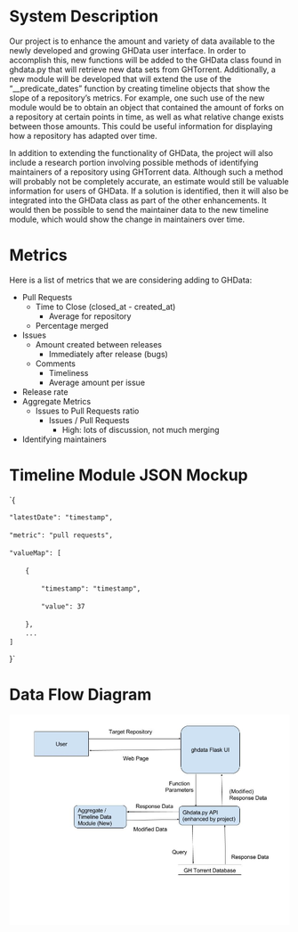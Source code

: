 # System Description
Our project is to enhance the amount and variety of data available to the newly developed and growing GHData user interface.
In order to accomplish this, new functions will be added to the GHData class found in ghdata.py that will retrieve new data sets from GHTorrent.
Additionally, a new module will be developed that will extend the use of the “__predicate_dates” function by creating timeline objects that show the slope of a repository’s metrics.
For example, one such use of the new module would be to obtain an object that contained the amount of forks on a repository at certain points in time, as well as what relative change exists between those amounts.
This could be useful information for displaying how a repository has adapted over time.

In addition to extending the functionality of GHData, the project will also include a research portion involving possible methods of identifying maintainers of a repository using GHTorrent data.
Although such a method will probably not be completely accurate, an estimate would still be valuable information for users of GHData.
If a solution is identified, then it will also be integrated into the GHData class as part of the other enhancements.
It would then be possible to send the maintainer data to the new timeline module, which would show the change in maintainers over time.

# Metrics
Here is a list of metrics that we are considering adding to GHData:
* Pull Requests
    * Time to Close (closed_at - created_at)
        * Average for repository
    * Percentage merged
* Issues
    * Amount created between releases
        * Immediately after release (bugs)
    * Comments
        * Timeliness
        * Average amount per issue
* Release rate
* Aggregate Metrics
    * Issues to Pull Requests ratio
        * Issues / Pull Requests
            * High: lots of discussion, not much merging
* Identifying maintainers
            
# Timeline Module JSON Mockup
`{

    "latestDate": "timestamp",

    "metric": "pull requests",

    "valueMap": [
    
        {

            "timestamp": "timestamp",

            "value": 37

        },
        ...
    ]
}`

# Data Flow Diagram
![Data Flow Diagram](Data%20Flow%20Diagram.jpg "Data Flow Diagram")